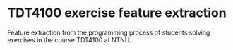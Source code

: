 # TDT4100 exercise feature extraction

Feature extraction from the programming process of students solving exercises in the course TDT4100
at NTNU.
